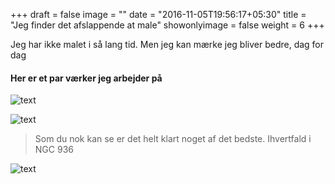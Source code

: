 +++
draft = false
image = ""
date = "2016-11-05T19:56:17+05:30"
title = "Jeg finder det afslappende at male"
showonlyimage = false
weight = 6
+++

Jeg har ikke malet i så lang tid. Men jeg kan mærke jeg bliver bedre, dag for dag
<!--more-->

#### Her er et par værker jeg arbejder på

![text](/img/portfolio/mal1.jpg)

![text](/img/portfolio/mal2.jpg)

>Som du nok kan se er det helt klart noget af det bedste. Ihvertfald i NGC 936

![text](/img/portfolio/mal3.jpg)

